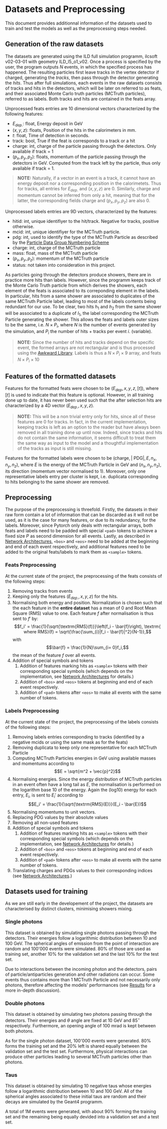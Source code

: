 # Datasets and Preprocessing
This document provides additionnal information of the datasets used to train and test the models as well as the preprocessing steps needed. 

## Generation of the raw datasets
The datasets are generated using the ILD full simulation programm,  ilcsoft v02-03-01 with geometry ILD_l5_o1_v02. Once a process is specified by the user, the program outputs $N$ events, in which the specified process has happened. The resulting particles first leave tracks in the vertex detector if charged, generating the _tracks_, then pass through the detector generating the _hits_. Thus after full simulations, each events in the raw datasets consists of tracks and hits in the detectors, which will be later on referred to as feats, and their associated Monte Carlo truth particles (MCTruth particles), referred to as labels. Both tracks and hits are contained in the feats array. 

Unprocessed feats entries are 10 dimensional vectors characterized by the following features:
- $E_{dep.}$: float, Energy deposit in GeV
- $(x,y, z)$: floats, Position of the hits in the calorimeters in mm.
- $t$: float, Time of detection in seconds.
- track: bool, True if the feat is corresponds to a track or a hit
- charge: int, charge of the particle passing through the detectors. Only available if track = 1
- $(p_x, p_y,  p_z)$: floats, momentum of the particle passing through the detectors in GeV. Computed from the track left by the particle, thus only available if track = 1.

> **NOTE:**
> Naturally, if a vector in an event is a track, it cannot have an energy deposit nor a corresponding position in the calorimetets. Thus for tracks, all entries for $E_{dep.}$ and $(x,y,  z)$ are 0.
> Similarly, charge and momentum cannot be inferred from only a hit, meaning that for the latter, the corresponding fields charge and $(p_x, p_y,  p_z)$ are also 0.


Unprocessed labels entries are 9D vectors, characterized by the features:
- hitid: int, unique identifiyer to the hit/track. Negative for tracks, positive otherwise.
- mcid: int, unique identifiyer for the MCTruth particle.
- pdg: int, used to identify the type of the MCTruth Particle as described by the [Particle Data Group Numbering Scheme](https://pdg.lbl.gov/2007/reviews/montecarlorpp.pdf)
- charge: int, charge of the MCTruth particle
- mass: float, mass of the MCTruth particle
- $(p_x, p_y,  p_z)$: momentum of the MCTruth particle
- status: not taken into consideration in this project.

As particles going through the detectors produce showers, there are in practice more hits than labels. However, since the programm keeps track of the Monte Carlo Truth particle from which derives the showers, each element of the feats is associated to its correponding element in the labels. In particular, hits from a same shower are associated to duplicates of the same MCTruth Particle label, leading to most of the labels contents being redundant for our use. To be clear, two hits $h_1$ and $h_2$ from the same shower will be associated to a duplicate of $l_1$, the label corresponding the MCTruth Particle generating the shower. This allows the feats and labels outer sizes to be the same, i.e. $N \times P_i$, where $N$ is the number of events generated by the simulation, and $P_i$ the number of hits + tracks per event $i$. (variable). 

> **NOTE:**
> Since the number of hits and tracks depend on the specific event, the formed arrays are not rectangular and is thus processed using the [Awkward Library](https://awkward-array.org/doc/main/).
> Labels is thus a $N\times P_i\times 9$ array, and feats $N \times P_i \times 10$

## Features of the formatted datasets

Features for the formatted feats were chosen to be $(E_{dep}, x, y, z,  [t])$, where [$t$] is used to indicate that this feature is optional. However, in all training done up to date, it has never been used such that the after selection hits are characterized by a 4D vector $(E_{dep.},x, y,  z)$.

> **NOTE:**
> This will be a non trivial entry only for hits, since all of these features are 0 for tracks. In fact, in the current implementation, keeping tracks is left as an option to the reader but have always been removed in all training done up until now. Indeed, since tracks and hits do not contain the same information, it seems difficult to treat them the same way as input to the model and a thoughtful implementation of the tracks as input is still missing.

Features for the formatted labels were chosen to be $(\textrm{charge}, |\textrm{ PDG}|,\, E, n_x,  n_y,  n_z)$, where $E$ is the energy of the MCTruth Particle in GeV and $(n_x,  n_y, n_z)$, its direction (momentum vector normalised to 1). Moreover, only one representative labels entry per cluster is kept, i.e. duplicata corresponding to hits belonging to the same shower are removed.

## Preprocessing
The purpose of the preprocessing is threefold. Firstly, the datasets in their raw form contain a lot of information that can be discarded as it will not be used, as it is the case for many features, or due to its redundancy, for the labels. Moreover, since Pytorch only deals with rectangular arrays, both feats and labels need to be padded with special `<pad>` tokens to achieve a fixed size $P$ as second dimension for all events. Lastly, as described in [Network Architectures](docs/NetworkArchitectures.md), `<bos>` and `<eos>` need to be added at the beginning and end of each event respectively, and additional features need to be added to the original feats/labels to mark them as `<sample>` tokens. 

### Feats Preprocessing
At the current state of the project, the preprocessing of the feats consists of the following steps:

1. Removing tracks from events
2. Keeping only the features $(E_{dep.},\, x, \, y, \, z)$ for the hits. 
3. Normalising both energy and position. Normalization is chosen such that the each feature in the **entire dataset** has a mean of 0 and Root Mean Square (RMS) value to one. Each feature $f$ after normalisation is thus sent to $f'$ by:
$$f_i' = \frac{1}{\sqrt{\textrm{RMS}(f)}}\left(f_i - \bar{f}\right), \textrm{ where RMS}(f) = \sqrt{\frac{\sum_{i}|f_i - \bar{f}|^2}{N-1}},$$
with
$$\bar{f} = \frac{1}{N}\sum_{i= 0}f_i,$$
the mean of the feature $f$ over all events. 
4. Addition of special symbols and tokens
    1. Addition of features marking hits as `<sample>` tokens with their corresponding special symbols (which depends on the implementation, see [Network Architectures](NetworkArchitectures.md) for details.)
    2. Addition of `<bos>` and `<eos>` tokens at beginning and end of each event respectively.
    3. Addition of `<pad>` tokens after `<eos>` to make all events with the same number of tokens. 

### Labels Preprocessing
At the current state of the project, the preprocessing of the labels consists of the following steps:

1. Removing labels entries corresponding to tracks (identified by a negative mcids or using the same mask as for the feats)
2. Removing duplicata to keep only one representative for each MCTruth Particle
3. Computing MCTruth Particles energies in GeV using available masses and momentums according to
$$E = \sqrt{m^2 + \vec{p}^2}$$
4. Normalising energies. Since the energy distribution of MCTruth particles in an event often have a long tail as $E$, the normalisation is performed on the logarithm base 10 of the energy. Again the (log10) energy for each entry, $E_i$, is sent to $E_i'$ according to
$$E_i' = \frac{1}{\sqrt{\textrm{RMS}(E)}}(E_i - \bar{E})$$
5. Normalising momentums to unit vectors.
6. Replacing PDG values by their absolute values
7. Removing all non-used features
8. Addition of special symbols and tokens
    1. Addition of features marking hits as `<sample>` tokens with their corresponding special symbols (which depends on the implementation, see [Network Architectures](NetworkArchitectures.md) for details.)
    2. Addition of `<bos>` and `<eos>` tokens at beginning and end of each event respectively.
    3. Addition of `<pad>` tokens after `<eos>` to make all events with the same number of tokens.
9. Translating charges and PDGs values to their corresponding indices (see [Network Architectures](NetworkArchitectures.md).)

## Datasets used for training
As we are still early in the developement of the project, the datasets are characterised by distinct clusters, minimising showers mixing.
### Single photons
This dataset is obtained by simulating single photons passing through the detectors. Their energies follow a logarithmic distribution between 10 and 100 GeV. The spherical angles of emission from the point of interaction are random and 100'000 events were simulated. 80% of those are used as training set, another 10% for the validation set and the last 10% for the test set. 

Due to interactions between the incoming photon and the detectors, pairs of particle/antiparticles generation and other radiations can occur. Some events thus contains more than 1 MCTruth Particle and not necessarily only photons, therefore affecting the models' performances (see [Results](Results.md) for a more in-depth discussion).

### Double photons
This dataset is obtained by simulating two photons passing through the detectors. Their energies and $\theta$ angle are fixed at 10 GeV and $85^{\circ}$ respectively. Furthermore, an opening angle of 100 mrad is kept between both photons. 

As for the single photon dataset, 100'000 events were generated. 80% forms the training set and the 20% left is shared equally between the validation set and the test set. Furthermore, physical interactions can produce other particles leading to several MCTruth particles other than photons. 

### Taus
This dataset is obtained by simulating 10 negative taus whose energies follow a logarithmic distribution between 10 and 100 GeV. All of the spherical angles associated to these initial taus are random and their decays are simulated by the Geant4 programm. 

A total of 1M events were generated, with about 90% forming the training set and the remaining being equally devided into a validation set and a test set. 




